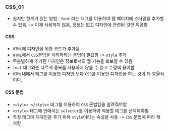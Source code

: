 ### CSS_01
- 쉽지만 한계가 있는 방법 : `font` 라는 태그를 이용하여 웹 페이지에 스타일을 추가할 수 있음. -> 이제 사용하지 않음, 정보는 없고 디자인에 관련된 것만 제공함

#### CSS
- `HTML`에 디자인을 위한 코드가 추가됨
- `HTML`에서 `CSS`문법을 처리하라는 문법이 필요함 -> `style` 추가
- 무분별하게 추가된 디자인은 정보로서의 웹 기능을 퇴보할 수 있음
- `font` 태그와는 다르게 중복을 사용하지 않을 수 있고 수정에 용이함
- `HTML`내에서 태그를 이용한 디자인 보다 `CSS`를 이용한 디자인을 하는 것이 더 효율적이다.

#### CSS 문법
- `<style> </style>` 태그를 이용하여 `CSS` 문법임을 알려줘야함
- `<style>` 태그에 안에서는 `selector`를 이용하여 적용할 태그를 선택해야함
- 특정 태그에 디자인을 주기 위해 `style`이라는 속성을 사용 -> `CSS` 문법에 따라 해석함

